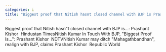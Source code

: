 ```yaml
---
categories: i
title: "Biggest proof that Nitish hasnt closed channel with BJP is Prashant Kishor  Hindustan Times"
---
```

Biggest proof that Nitish hasn"t closed channel with BJP is...: Prashant Kishor&nbsp;&nbsp;Hindustan TimesNitish Kumar In Touch With BJP, "Biggest Proof Is...": Prashant Kishor&nbsp;&nbsp;NDTVNitish Kumar may ditch "Mahagathbandhan", realign with BJP, claims Prashant Kishor&nbsp;&nbsp;Republic World